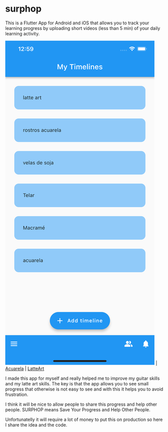 # surphop

This is a Flutter App for Android and iOS that allows you to track your
learning progress by uploading short videos (less than 5 min) of your daily
learning activity. 

![Timelines](./surphop-images/ios/iphone%2011%20pro%20max%206.5/timelines.png) | [Acuarela](./surphop-images/ios/iphone%2011%20pro%20max%206.5/acuarela-collage.png) | [LatteArt](./surphop-images/ios/iphone%2011%20pro%20max%206.5/latte-art-collage.png)

I made this app for myself and really helped me to improve my guitar skills
and my latte art skills. The key is that the app allows you to see small
progress that otherwise is not easy to see and with this it helps you
to avoid frustration.

I think it will be nice to allow people to share this progress and help 
other people. SURPHOP means Save Your Progress and Help Other People.

Unfortunatelly it will require a lot of money to put this on production
so here I share the idea and the code.

